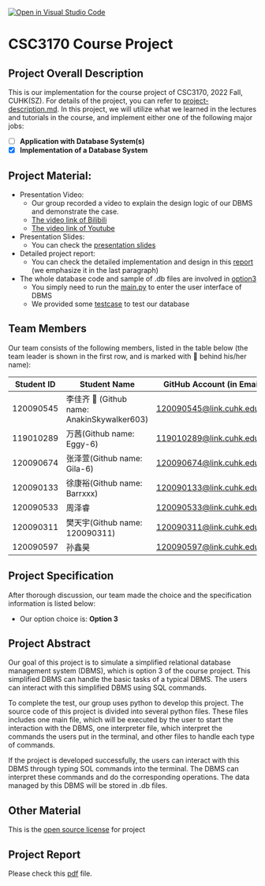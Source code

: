 [![Open in Visual Studio Code](https://classroom.github.com/assets/open-in-vscode-c66648af7eb3fe8bc4f294546bfd86ef473780cde1dea487d3c4ff354943c9ae.svg)](https://classroom.github.com/online_ide?assignment_repo_id=9434298&assignment_repo_type=AssignmentRepo)
# CSC3170 Course Project

## Project Overall Description

This is our implementation for the course project of CSC3170, 2022 Fall, CUHK(SZ). For details of the project, you can refer to [project-description.md](project-description.md). In this project, we will utilize what we learned in the lectures and tutorials in the course, and implement either one of the following major jobs:

<!-- Please fill in "x" to replace the blank space between "[]" to tick the todo item; it's ticked on the first one by default. -->

- [ ] **Application with Database System(s)**
- [x] **Implementation of a Database System**

## Project Material:
- Presentation Video:
  - Our group recorded a video to explain the design logic of our DBMS and demonstrate the case.
  - [The video link of Bilibili](https://www.bilibili.com/video/BV1u3411X7bv/?vd_source=51a38500fd91532549e8cb917491cc06)
  - [The video link of Youtube](https://www.youtube.com/watch?v=qNXOF0NTCUs) 
- Presentation Slides:
  - You can check the [presentation slides](https://github.com/CSC3170-2022Fall/project-team10/blob/main/Project's%20Presentation%20Slide.pdf)
- Detailed project report:
  - You can check the detailed implementation and design in this [report](CSC3170_Project_Report.pdf) (we emphasize it in the last paragraph)
- The whole database code and sample of .db files are involved in [option3](option3)
  - You simply need to run the [main.py](option3/main.py) to enter the user interface of DBMS
  - We provided some [testcase](testcase.pdf) to test our database
  


## Team Members

Our team consists of the following members, listed in the table below (the team leader is shown in the first row, and is marked with 🚩 behind his/her name):

<!-- change the info below to be the real case -->

| Student ID | Student Name | GitHub Account (in Email) |
| ---------- | ------------ | ------------------------- |
| 120090545  | 李佳齐 🚩 (Github name: AnakinSkywalker603)    | 120090545@link.cuhk.edu.cn |
| 119010289  | 万茜(Github name: Eggy-6)         | 119010289@link.cuhk.edu.cn |
| 120090674  | 张泽萱(Github name: Gila-6)        | 120090674@link.cuhk.edu.cn |
| 120090133  | 徐康裕(Github name: Barrxxx)        | 120090133@link.cuhk.edu.cn |
| 120090533  | 周泽睿        | 120090533@link.cuhk.edu.cn |
| 120090311  | 樊天宇(Github name: 120090311)        | 120090311@link.cuhk.edu.cn |
| 120090597  | 孙鑫昊        | 120090597@link.cuhk.edu.cn |

## Project Specification

<!-- You should remove the terms/sentence that is not necessary considering your option/branch/difficulty choice -->

After thorough discussion, our team made the choice and the specification information is listed below:

- Our option choice is: **Option 3**


## Project Abstract
Our goal of this project is to simulate a simplified relational database management system (DBMS), which is option 3 of the course project. This simplified DBMS can handle the basic tasks of a typical DBMS. The users can interact with this simplified DBMS using SQL commands.

To complete the test, our group uses python to develop this project. The source code of this project is divided into several python files. These files includes one main file, which will be executed by the user to start the interaction with the DBMS, one interpreter file, which interpret the commands the users put in the terminal, and other files to handle each type of commands.

If the project is developed successfully, the users can interact with this DBMS through typing SOL commands into the terminal. The DBMS can interpret these commands and do the corresponding operations. The data managed by this DBMS will be stored in .db files.

## Other Material
This is the [open source license](licence) for project
<!-- TODO -->

## Project Report
Please check this [pdf](CSC3170_Project_Report.pdf) file.
